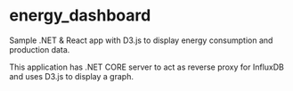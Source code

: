 # energy_dashboard
Sample .NET & React app with D3.js to display energy consumption and production data.

This application has .NET CORE server to act as reverse proxy for InfluxDB and uses D3.js to display a graph.
